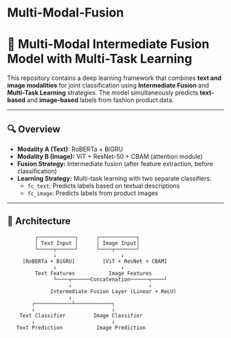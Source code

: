 # Multi-Modal-Fusion

# 🧠 Multi-Modal Intermediate Fusion Model with Multi-Task Learning

This repository contains a deep learning framework that combines **text and image modalities** for joint classification using **Intermediate Fusion** and **Multi-Task Learning** strategies. The model simultaneously predicts **text-based** and **image-based** labels from fashion product data.

---

## 🔍 Overview

- **Modality A (Text):** RoBERTa + BiGRU
- **Modality B (Image):** ViT + ResNet-50 + CBAM (attention module)
- **Fusion Strategy:** Intermediate fusion (after feature extraction, before classification)
- **Learning Strategy:** Multi-task learning with two separate classifiers:
  - `fc_text`: Predicts labels based on textual descriptions
  - `fc_image`: Predicts labels from product images

---

## 🧱 Architecture

```text
         ┌────────────┐      ┌────────────┐
         │ Text Input │      │ Image Input│
         └─────┬──────┘      └────┬───────┘
               ↓                     ↓
     [RoBERTa + BiGRU]         [ViT + ResNet + CBAM]
               ↓                     ↓
         Text Features           Image Features
               └────┬──────Concatenation──────┬────┘
                    ↓                         ↓
              Intermediate Fusion Layer (Linear + ReLU)
                    ↓
        ┌────────────┴────────────┐
        ↓                         ↓
    Text Classifier         Image Classifier
        ↓                         ↓
   Text Prediction           Image Prediction
